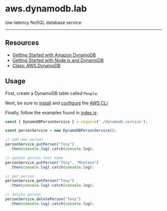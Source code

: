 # aws.dynamodb.lab

low-latency NoSQL database service

---

## Resources

- [Getting Started with Amazon DynamoDB](https://aws.amazon.com/dynamodb/getting-started/)
- [Getting Started with Node.js and DynamoDB](https://docs.aws.amazon.com/amazondynamodb/latest/developerguide/GettingStarted.NodeJs.html)
- [Class: AWS.DynamoDB](https://docs.aws.amazon.com/AWSJavaScriptSDK/latest/AWS/DynamoDB.html)

## Usage

First, create a DynamoDB table called `People`.

Next, be sure to [install](https://docs.aws.amazon.com/cli/latest/userguide/install-cliv2.html) and [configure](https://docs.aws.amazon.com/cli/latest/userguide/cli-configure-quickstart.html) the [AWS CLI](https://aws.amazon.com/cli)

Finally, follow the examples found in [index.js](https://github.com/mrtillman-0001/aws.dynamodb.lab/blob/main/index.js):

```js
const { DynamoDBPersonService } = require('./dynamodb.service');

const personService = new DynamoDBPersonService();

// add new person
personService.putPerson("Tony")
  .then(console.log).catch(console.log);

// update person last name
personService.putPerson("Tony", "Montana")
  .then(console.log).catch(console.log);

// get person
personService.getPerson("Tony")
  .then(console.log).catch(console.log);

// delete person
personService.deletePerson("Tony")
  .then(console.log).catch(console.log);
```